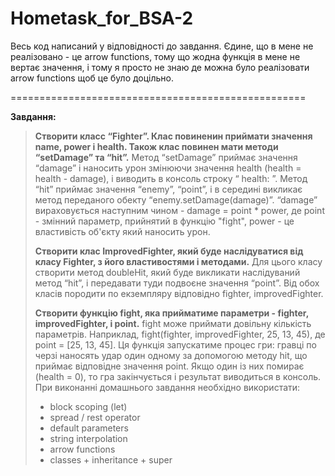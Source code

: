 # Hometask_for_BSA-2

Весь код написаний у відповідності до завдання. Єдине, що в мене не реалізовано - це arrow functions, тому що жодна функція в мене не вертає значення, і тому я просто не знаю де можна було реалізовати arrow functions щоб це було доцільно.

===================================================

**Завдання:**
> **Створити класс “Fighter”. Клас повиненин приймати значення name, power і health. Також клас повинен мати методи “setDamage” та “hit”.**
> Метод “setDamage” приймає значення “damage” і наносить урон змінюючи значення health (health = health - damage), і виводить в консоль строку “ health: ”.
> Метод “hit” приймає значення “enemy”, “point”, і в середині викликає метод переданого обекту “enemy.setDamage(damage)”. “damage” вираховується наступним чином - damage = point * power, де point - змінний параметр, прийнятий в функцію "fight", power - це властивість об'єкту який наносить урон.
>
> **Створити клас ImprovedFighter, який буде наслідуватися від класу Fighter, з його властивостями і методами.**
> Для цього класу створити метод doubleHit, який буде викликати наслідуваний метод “hit”, і передавати туди подвоєне значення “point”.
> Від обох класів породити по екземпляру відповідно fighter, improvedFighter.
>
>   **Створити функцію fight, яка прийматиме параметри - fighter, improvedFighter, і point.**
>   fight може приймати довільну кількість параметрів. Наприклад, fight(fighter, improvedFighter, 25, 13, 45), де point = [25, 13, 45].
>   Ця функція запускатиме процес гри: гравці по черзі наносять удар один одному за допомогою методу hit, що приймає відповідне значення point. Якщо один із них помирає (health = 0), то гра закінчується і результат виводиться в консоль.
>   При виконанні домашнього завдання необхідно використати: 
> * block scoping (let) 
> * spread / rest operator 
> * default parameters 
> * string interpolation 
> * arrow functions 
> * classes + inheritance + super
